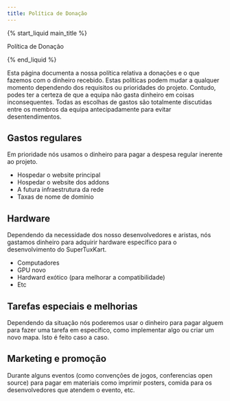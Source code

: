 ```yaml
---
title: Política de Donação
---
```

{% start_liquid main_title %}

Política de Donação

{% end_liquid %}

Esta página documenta a nossa política relativa a donações e o que fazemos com o dinheiro recebido. Estas políticas podem mudar a qualquer momento dependendo dos requisitos ou prioridades do projeto. Contudo, podes ter a certeza de que a equipa não gasta dinheiro em coisas inconsequentes. Todas as escolhas de gastos são totalmente discutidas entre os membros da equipa antecipadamente para evitar desentendimentos.

## Gastos regulares
Em prioridade nós usamos o dinheiro para pagar a despesa regular inerente ao projeto.
* Hospedar o website principal
* Hospedar o website dos addons
* A futura infraestrutura da rede
* Taxas de nome de domínio

## Hardware
Dependendo da necessidade dos nosso desenvolvedores e aristas, nós gastamos dinheiro para adquirir hardware específico para o desenvolvimento do SuperTuxKart.
* Computadores
* GPU novo
* Hardward exótico (para melhorar a compatibilidade)
* Etc

## Tarefas especiais e melhorias
Dependendo da situação nós poderemos usar o dinheiro para pagar alguem para fazer uma tarefa em específico, como implementar algo ou criar um novo mapa. Isto é feito caso a caso.

## Marketing e promoção

Durante alguns eventos (como convenções de jogos, conferencias open source) para pagar em materiais como imprimir posters, comida para os desenvolvedores que atendem o evento, etc.
